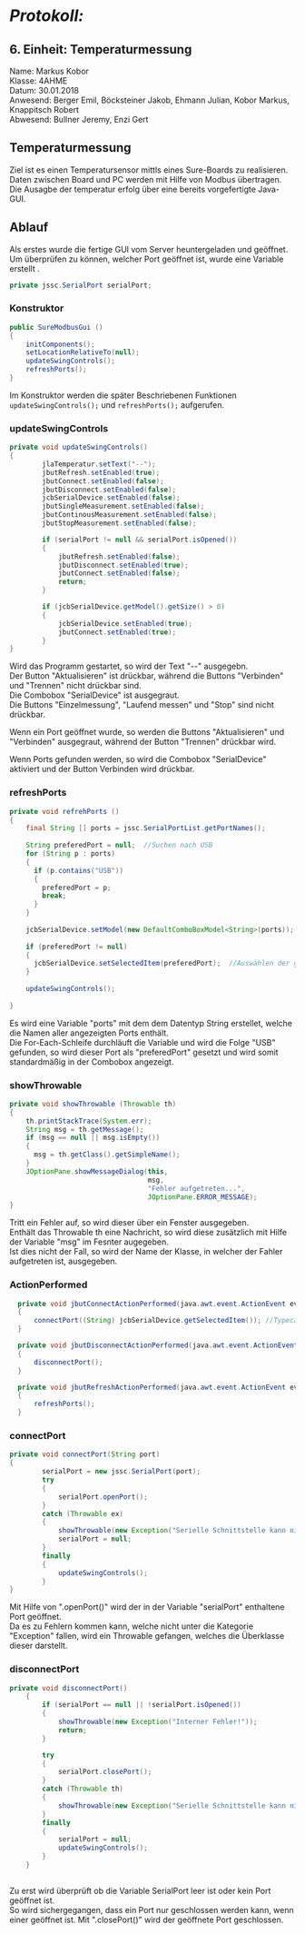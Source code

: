# *Protokoll:*

## **6. Einheit: Temperaturmessung**  
 Name: Markus Kobor  
 Klasse: 4AHME  
 Datum: 30.01.2018  
 Anwesend: Berger Emil, Böcksteiner Jakob, Ehmann Julian, Kobor Markus, Knappitsch Robert  
 Abwesend: Bullner Jeremy, Enzi Gert
 
  
## Temperaturmessung
Ziel ist es einen Temperatursensor mittls eines Sure-Boards zu realisieren. <br>
Daten zwischen Board und PC werden mit Hilfe von Modbus übertragen. <br>
Die Ausagbe der temperatur erfolg über eine bereits vorgefertigte Java-GUI. <br>


## Ablauf
Als erstes wurde die fertige GUI vom Server heuntergeladen und geöffnet. <br>
Um überprüfen zu können, welcher Port geöffnet ist, wurde eine Variable erstellt .
 
```java
private jssc.SerialPort serialPort;
```

### Konstruktor
```java
public SureModbusGui () 
{
    initComponents();
    setLocationRelativeTo(null);
    updateSwingControls();
    refreshPorts();
}
```
Im Konstruktor werden die später Beschriebenen Funktionen `updateSwingControls();` und `refreshPorts();` aufgerufen.


### updateSwingControls
```java
private void updateSwingControls() 
{
        jlaTemperatur.setText("--");
        jbutRefresh.setEnabled(true);
        jbutConnect.setEnabled(false);
        jbutDisconnect.setEnabled(false);
        jcbSerialDevice.setEnabled(false);
        jbutSingleMeasurement.setEnabled(false);
        jbutContinousMeasurement.setEnabled(false);
        jbutStopMeasurement.setEnabled(false);

        if (serialPort != null && serialPort.isOpened())
        {
            jbutRefresh.setEnabled(false);
            jbutDisconnect.setEnabled(true);
            jbutConnect.setEnabled(false);
            return;
        }

        if (jcbSerialDevice.getModel().getSize() > 0) 
        {
            jcbSerialDevice.setEnabled(true);
            jbutConnect.setEnabled(true);
        }
}
```
Wird das Programm gestartet, so wird der Text "--" ausgegebn. <br>
Der Button "Aktualisieren" ist drückbar, während die Buttons "Verbinden" und "Trennen" nicht drückbar sind. <br>
Die Combobox "SerialDevice" ist ausgegraut. <br>
Die Buttons "Einzelmessung", "Laufend messen" und "Stop" sind nicht drückbar. <br>

Wenn ein Port geöffnet wurde, so werden die Buttons "Aktualisieren" und "Verbinden" ausgegraut,
während der Button "Trennen" drückbar wird.

Wenn Ports gefunden werden, so wird die Combobox "SerialDevice" aktiviert und der Button Verbinden wird drückbar.


### refreshPorts
```java
private void refrehPorts () 
{
    final String [] ports = jssc.SerialPortList.getPortNames();
    
    String preferedPort = null;  //Suchen nach USB
    for (String p : ports) 
    {
      if (p.contains("USB")) 
      {
        preferedPort = p;
        break;
      }
    }
    
    jcbSerialDevice.setModel(new DefaultComboBoxModel<String>(ports));  //Implementiert direkt ports
    
    if (preferedPort != null) 
    {
      jcbSerialDevice.setSelectedItem(preferedPort);  //Auswählen der gewünschten Schnittstelle
    }
    
    updateSwingControls();
    
}
```
Es wird eine Variable "ports" mit dem dem Datentyp String erstellet, welche die Namen aller angezeigten Ports enthält. <br>
Die For-Each-Schleife durchläuft die Variable und wird die Folge "USB" gefunden, so wird dieser Port als "preferedPort" gesetzt und wird somit standardmäßig in der Combobox angezeigt.


### showThrowable
```java
private void showThrowable (Throwable th) 
{
    th.printStackTrace(System.err);
    String msg = th.getMessage();
    if (msg == null || msg.isEmpty())
    {
      msg = th.getClass().getSimpleName();
    }
    JOptionPane.showMessageDialog(this,
                                  msg,
                                  "Fehler aufgetreten...",
                                  JOptionPane.ERROR_MESSAGE);
}
```
Tritt ein Fehler auf, so wird dieser über ein Fenster ausgegeben. <br>
Enthält das Throwable th eine Nachricht, so wird diese zusätzlich mit Hilfe der Variable "msg" im Fesnter augegeben. <br>
Ist dies nicht der Fall, so wird der Name der Klasse, in welcher der Fahler aufgetreten ist, ausgegeben.


### ActionPerformed
```java
  private void jbutConnectActionPerformed(java.awt.event.ActionEvent evt) 
  {                                                
      connectPort((String) jcbSerialDevice.getSelectedItem()); //Typecast, da Objekt, welches ein String sein muss
  }                                           

  private void jbutDisconnectActionPerformed(java.awt.event.ActionEvent evt) 
  {                                                   
      disconnectPort();
  }                                              

  private void jbutRefreshActionPerformed(java.awt.event.ActionEvent evt) 
  {                                                
      refreshPorts();
  }
```


### connectPort
```java
private void connectPort(String port)
{
        serialPort = new jssc.SerialPort(port);
        try 
        {
            serialPort.openPort();
        } 
        catch (Throwable ex)
        {
            showThrowable(new Exception("Serielle Schnittstelle kann nicht geöffnet werden", ex));
            serialPort = null;
        }
        finally 
        {
            updateSwingControls();
        }
}
```
Mit Hilfe von ".openPort()" wird der in der Variable "serialPort" enthaltene Port geöffnet. <br>
Da es zu Fehlern kommen kann, welche nicht unter die Kategorie "Exception" fallen, wird ein Throwable gefangen,
welches die Überklasse dieser darstellt.


### disconnectPort
```java
private void disconnectPort() 
    {
        if (serialPort == null || !serialPort.isOpened()) 
        {
            showThrowable(new Exception("Interner Fehler!"));
            return;
        }

        try 
        {
            serialPort.closePort();
        } 
        catch (Throwable th) 
        {
            showThrowable(new Exception("Serielle Schnittstelle kann nicht geschlossen werden"));
        } 
        finally 
        {
            serialPort = null;
            updateSwingControls();
        }
    }
    
```
Zu erst wird überprüft ob die Variable SerialPort leer ist oder kein Port geöffnet ist. <br>
So wird sichergegangen, dass ein Port nur geschlossen werden kann, wenn einer geöffnet ist.
Mit ".closePort()" wird der geöffnete Port geschlossen.
